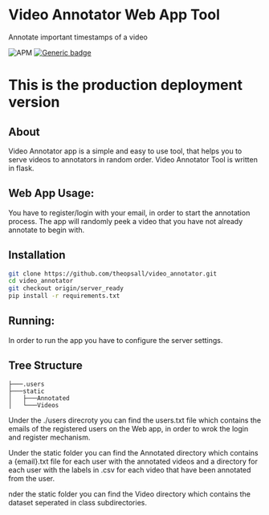 # Video Annotator Web App Tool
Annotate important timestamps of a video

![APM](https://img.shields.io/apm/l/vim-mode)
[![Generic badge](https://img.shields.io/badge/python->=3-green.svg)](https://shields.io/)

# This is the production deployment version
About
----
Video Annotator app is a simple and easy to use tool, that helps you to serve videos to annotators
 in random order. Video Annotator Tool is written in flask.

 ## Web App Usage:

 You have to register/login with your email, in order to start the annotation process.
 The app will randomly peek a video that you have not already annotate to begin with.


## Installation
```bash
git clone https://github.com/theopsall/video_annotator.git
cd video_annotator
git checkout origin/server_ready
pip install -r requirements.txt
```

## Running:
In order to run the app you have to configure the server settings.


Tree Structure
---
```
├───.users
├───static
│   ├───Annotated
│   └───Videos
```
Under the ./users direcroty you can find the users.txt file which contains the emails of the registered users on the Web app, in order to wrok the login and register mechanism.

Under the static folder you can find the Annotated directory which contains a {email}.txt file for each user with the annotated videos and a directory for each user with the labels in .csv for each video that have been annotated from the user.

nder the static folder you can find the Video directory which contains the dataset seperated in class subdirectories.